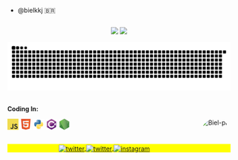 - @bielkkj 🇧🇷
##


<!---
bielkkj/bielkkj é um repositório ✨ especial ✨ porque seu `README.md` (este arquivo) aparece no seu perfil do GitHub.
Você pode clicar no link Visualizar para ver as alterações.
--->
<div align="center">
  <img height="180em" src="https://github-readme-stats.vercel.app/api?username=bielkkj&show_icons=true&theme=tokyonight&include_all_commits=true&count_private=true"/>
  <img height="180em" src="https://github-readme-stats.vercel.app/api/top-langs/?username=rafaballerini&layout=compact&langs_count=7&theme=dark"/>
</div>  

  ![Snake animation](https://github.com/bielkkj/bielkkj/blob/output/github-contribution-grid-snake.svg)
 </div>

  ##

**Coding In:**

<code><img height="25" src="https://raw.githubusercontent.com/github/explore/80688e429a7d4ef2fca1e82350fe8e3517d3494d/topics/javascript/javascript.png"></code>
<code><img height="25" src="https://raw.githubusercontent.com/devicons/devicon/master/icons/html5/html5-original.svg"></code>
<code><img height="25" src="https://raw.githubusercontent.com/devicons/devicon/master/icons/python/python-original.svg"></code>
<code><img height="25" src="https://raw.githubusercontent.com/devicons/devicon/master/icons/csharp/csharp-original.svg"></code>
<code><img height="25" src="https://raw.githubusercontent.com/github/explore/80688e429a7d4ef2fca1e82350fe8e3517d3494d/topics/nodejs/nodejs.png"></code>
<img align="right" alt="Biel-pic" height="150" style="border-radius:50px;" src="https://media.discordapp.net/attachments/896905683008639006/916949717475278848/77d46269aad3b76b10e0d8a1098e9831.png">
</div>


  ##
 
<div> 

<p align="center" style="background:yellow">
<a href="https://discord.com/" target="_blank">
  <img align="center" src="https://img.shields.io/badge/-bielkkj0013-05122A?style=flat&logo=discord" alt="twitter"/>  
</a>
<a href="https://twitter.com/bielxvj" target="_blank">
  <img align="center" src="https://img.shields.io/badge/-bielxvj-05122A?style=flat&logo=twitter" alt="twitter"/>  
</a>
<a href="https://instagram.com/bielxvj" target="_blank">
 <img align="center" src="https://img.shields.io/badge/-bielxvj-05122A?style=flat&logo=instagram" alt="instagram"/>
</a>
</p>


 
</div>


